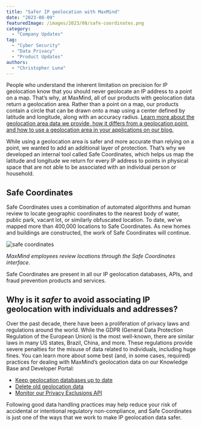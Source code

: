 ```yaml
---
title: "Safer IP geolocation with MaxMind"
date: "2023-08-09"
featuredImage: /images/2023/08/safe-coordinates.png
category:
  - "Company Updates"
tag:
  - "Cyber Security"
  - "Data Privacy"
  - "Product Updates"
authors:
  - "Christopher Luna"
---
```


People who understand the inherent limitation on precision for IP geolocation
know that you should never geolocate an IP address to a point on a map. That’s
why, at MaxMind, all of our products with geolocation data return a geolocation
area. Rather than a point on a map, our products contain a circle that can be
drawn onto a map using a center defined by latitude and longitude, along with an
accuracy radius.
[Learn more about the geolocation area data we provide, how it differs from a geolocation point, and how to use a geolocation area in your applications on our blog.](https://blog.maxmind.com/2022/06/using-maxminds-accuracy-radius/)

While using a geolocation area is safer and more accurate than relying on a
point, we wanted to add an additional layer of protection. That’s why we
developed an internal tool called Safe Coordinates, which helps us map the
latitude and longitude we return for every IP address to points in physical
space that are not able to be associated with an individual person or household.

## Safe Coordinates

Safe Coordinates uses a combination of automated algorithms and human review to
locate geographic coordinates to the nearest body of water, public park, vacant
lot, or similarly obfuscated location. To date, we’ve mapped more than 400,000
locations to Safe Coordinates. As new homes and buildings are constructed, the
work of Safe Coordinates will continue.

![safe coordinates](/images/2023/08/Safe-Coordinates-in-Action.png)

_MaxMind employees review locations through the Safe Coordinates interface._

Safe Coordinates are present in all our IP geolocation databases, APIs, and
fraud prevention products and services.

## Why is it _safer_ to avoid associating IP geolocation with individuals and addresses?

Over the past decade, there have been a proliferation of privacy laws and
regulations around the world. While the GDPR (General Data Protection Regulation
of the European Union) is the most well-known, there are similar laws in many US
states, Brazil, China, and more. These regulations provide severe penalties for
the misuse of data related to individuals, including huge fines. You can learn
more about some best (and, in some cases, required) practices for dealing with
MaxMind’s geolocation data on our Knowledge Base and Developer Portal:

- [Keep geolocation databases up to date](https://support.maxmind.com/hc/en-us/articles/4408216129947-Download-and-Update-Databases#h_01G3XX572NHEHWRFGD30NVAT2R)
- [Delete old geolocation data](https://support.maxmind.com/hc/en-us/articles/4408927681307)
- [Monitor our Privacy Exclusions API](https://dev.maxmind.com/geoip/privacy-exclusions-api)

Following good data handling practices may help reduce your risk of accidental
or intentional regulatory non-compliance, and Safe Coordinates is just one of
the ways that we work to make IP geolocation data safer.
